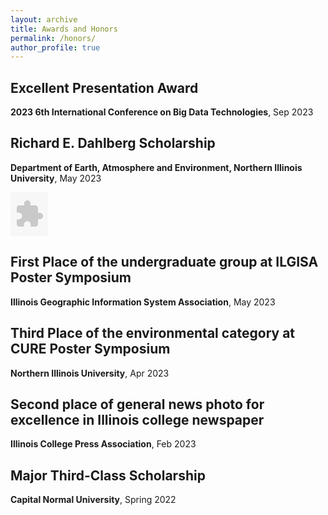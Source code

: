 ```yaml
---
layout: archive
title: Awards and Honors
permalink: /honors/
author_profile: true
---
```






## **Excellent Presentation Award**

**2023 6th International Conference on Big Data Technologies**, Sep 2023

## **Richard E. Dahlberg Scholarship**

**Department of Earth, Atmosphere and Environment, Northern Illinois University**, May 2023

<embed src="{{ https://marcwu-929.github.io// }}/images/scholarship.png" width="60" height="70" type='application/jpg'> 

## **First Place of the undergraduate group at ILGISA Poster Symposium**

**Illinois Geographic Information System Association**, May 2023

## **Third Place of the environmental category at CURE Poster Symposium**

**Northern Illinois University**, Apr 2023

## **Second place of general news photo for excellence in Illinois college newspaper**

**Illinois College Press Association**, Feb 2023

## **Major Third-Class Scholarship**

**Capital Normal University**, Spring 2022
